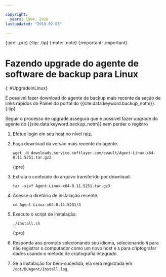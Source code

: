 ```yaml
---

copyright:
  years: 1994, 2019
lastupdated: "2019-02-05"

---
```

{:pre: .pre}
{:tip: .tip}
{:note: .note}
{:important: .important}

# Fazendo upgrade do agente de software de backup para Linux
{: #UpgradeinLinux}

É possível fazer download do agente de backup mais recente da seção de links rápidos do Painel do portal do {{site.data.keyword.backup_notm}}.
{:tip}

Seguir o processo de upgrade assegura que é possível fazer upgrade do agente do {{site.data.keyword.backup_notm}} sem perder o registro

1. Efetue login em seu host no nível raiz.
2. Faça download da versão mais recente do agente.
   ```
   wget -N downloads.service.softlayer.com/evault/Agent-Linux-x64-8.11.5251.tar.gz2
   ```
   {:pre}

3. Extraia o conteúdo do arquivo transferido por download.

   ```
   tar -xzvf Agent-Linux-x64-8.11.5251.tar.gz3
   ```
4. Acesse o diretório de instalação recente.
   ```
   cd Agent-Linux-x64-8.11.5251/4
   ```

5. Execute o script de instalação.
   ```
   ./install.sh
   ```
   {:pre}

6. Responda aos prompts selecionando seu idioma, selecionando `N` para não registrar o computador como um novo host e `A` para criptografar dados usando o método de criptografia integrado.

7. Se a instalação for bem-sucedida, ela será registrada em `/opt/BUAgent/Install.log`.
